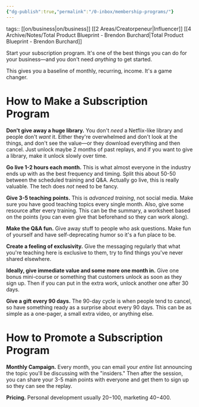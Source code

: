 ```yaml
---
{"dg-publish":true,"permalink":"/0-inbox/membership-programs/"}
---
```


tags:: [[on/business\|on/business]] [[2 Areas/Creatorpeneur\|Influencer]] [[4 Archive/Notes/Total Product Blueprint - Brendon Burchard\|Total Product Blueprint - Brendon Burchard]]

Start your subscription program. It's one of the best things you can do for your business—and you don't need *anything* to get started.

This gives you a baseline of monthly, recurring, income. It's a game changer.

# How to Make a Subscription Program
**Don't give away a huge library.** You don't *need* a Netflix-like library and people don't *want* it. Either they're overwhelmed and don't look at the things, and don't see the value—or they download everything and then cancel. Just unlock maybe 2 months of past replays, and if you want to give a library, make it unlock slowly over time.

**Go live 1-2 hours each month.** This is what almost everyone in the industry ends up with as the best frequency and timing. Split this about 50-50 between the scheduled training and Q&A. Actually go live, this is really valuable. The tech does *not* need to be fancy.

**Give 3-5 teaching points.** This is *advanced training*, not social media. Make sure you have good teaching topics every single month. Also, give some resource after every training. This can be the summary, a worksheet based on the points (you can even give that beforehand so they can work along).

**Make the Q&A fun.** Give away stuff to people who ask questions. Make fun of yourself and have self-deprecating humor so it's a fun place to be.

**Create a feeling of exclusivity.** Give the messaging regularly that what you're teaching here is exclusive to them, try to find things you've never shared elsewhere.

**Ideally, give immediate value and some more one month in.** Give one bonus mini-course or something that customers unlock as soon as they sign up. Then if you can put in the extra work, unlock another one after 30 days.

**Give a gift every 90 days.** The 90-day cycle is when people tend to cancel, so have something ready as a surprise about every 90 days. This can be as simple as a one-pager, a small extra video, or anything else.

# How to Promote a Subscription Program
**Monthly Campaign.** Every month, you can email your *entire* list announcing the topic you'll be discussing with the "insiders." Then after the session, you can share your 3-5 main points with everyone and get them to sign up so they can see the replay.

**Pricing.** Personal development usually $20-$100, marketing $40-$400.
